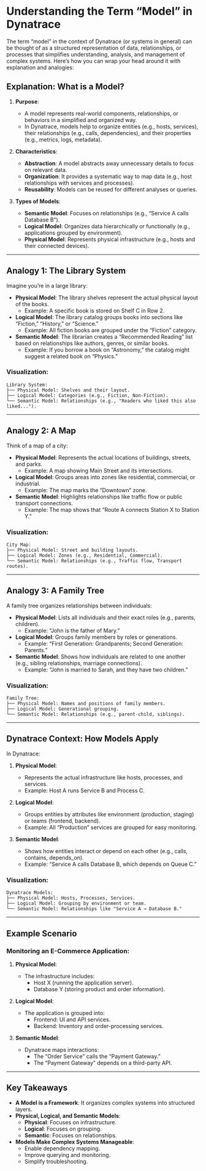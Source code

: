 
# Understanding the Term “Model” in Dynatrace

The term “model” in the context of Dynatrace (or systems in general) can be thought of as a structured representation of data, relationships, or processes that simplifies understanding, analysis, and management of complex systems. Here’s how you can wrap your head around it with explanation and analogies:

## Explanation: What is a Model?
1. **Purpose**:
   - A model represents real-world components, relationships, or behaviors in a simplified and organized way.
   - In Dynatrace, models help to organize entities (e.g., hosts, services), their relationships (e.g., calls, dependencies), and their properties (e.g., metrics, logs, metadata).

2. **Characteristics**:
   - **Abstraction**: A model abstracts away unnecessary details to focus on relevant data.
   - **Organization**: It provides a systematic way to map data (e.g., host relationships with services and processes).
   - **Reusability**: Models can be reused for different analyses or queries.

3. **Types of Models**:
   - **Semantic Model**: Focuses on relationships (e.g., “Service A calls Database B”).
   - **Logical Model**: Organizes data hierarchically or functionally (e.g., applications grouped by environment).
   - **Physical Model**: Represents physical infrastructure (e.g., hosts and their connected devices).

---

## Analogy 1: The Library System

Imagine you’re in a large library:
- **Physical Model**: The library shelves represent the actual physical layout of the books.
  - Example: A specific book is stored on Shelf C in Row 2.
- **Logical Model**: The library catalog groups books into sections like “Fiction,” “History,” or “Science.”
  - Example: All fiction books are grouped under the “Fiction” category.
- **Semantic Model**: The librarian creates a “Recommended Reading” list based on relationships like authors, genres, or similar books.
  - Example: If you borrow a book on “Astronomy,” the catalog might suggest a related book on “Physics.”

### Visualization:
```
Library System:
├── Physical Model: Shelves and their layout.
├── Logical Model: Categories (e.g., Fiction, Non-Fiction).
└── Semantic Model: Relationships (e.g., "Readers who liked this also liked...").
```

---

## Analogy 2: A Map

Think of a map of a city:
- **Physical Model**: Represents the actual locations of buildings, streets, and parks.
  - Example: A map showing Main Street and its intersections.
- **Logical Model**: Groups areas into zones like residential, commercial, or industrial.
  - Example: The map marks the “Downtown” zone.
- **Semantic Model**: Highlights relationships like traffic flow or public transport connections.
  - Example: The map shows that “Route A connects Station X to Station Y.”

### Visualization:
```
City Map:
├── Physical Model: Street and building layouts.
├── Logical Model: Zones (e.g., Residential, Commercial).
└── Semantic Model: Relationships (e.g., Traffic flow, Transport routes).
```

---

## Analogy 3: A Family Tree

A family tree organizes relationships between individuals:
- **Physical Model**: Lists all individuals and their exact roles (e.g., parents, children).
  - Example: “John is the father of Mary.”
- **Logical Model**: Groups family members by roles or generations.
  - Example: “First Generation: Grandparents; Second Generation: Parents.”
- **Semantic Model**: Shows how individuals are related to one another (e.g., sibling relationships, marriage connections).
  - Example: “John is married to Sarah, and they have two children.”

### Visualization:
```
Family Tree:
├── Physical Model: Names and positions of family members.
├── Logical Model: Generational grouping.
└── Semantic Model: Relationships (e.g., parent-child, siblings).
```

---

## Dynatrace Context: How Models Apply

In Dynatrace:
1. **Physical Model**:
   - Represents the actual infrastructure like hosts, processes, and services.
   - Example: Host A runs Service B and Process C.

2. **Logical Model**:
   - Groups entities by attributes like environment (production, staging) or teams (frontend, backend).
   - Example: All “Production” services are grouped for easy monitoring.

3. **Semantic Model**:
   - Shows how entities interact or depend on each other (e.g., calls, contains, depends_on).
   - Example: “Service A calls Database B, which depends on Queue C.”

### Visualization:
```
Dynatrace Models:
├── Physical Model: Hosts, Processes, Services.
├── Logical Model: Grouping by environment or team.
└── Semantic Model: Relationships like "Service A → Database B."
```

---

## Example Scenario

### Monitoring an E-Commerce Application:
1. **Physical Model**:
   - The infrastructure includes:
     - Host X (running the application server).
     - Database Y (storing product and order information).

2. **Logical Model**:
   - The application is grouped into:
     - Frontend: UI and API services.
     - Backend: Inventory and order-processing services.

3. **Semantic Model**:
   - Dynatrace maps interactions:
     - The “Order Service” calls the “Payment Gateway.”
     - The “Payment Gateway” depends on a third-party API.

---

## Key Takeaways
- **A Model is a Framework**: It organizes complex systems into structured layers.
- **Physical, Logical, and Semantic Models**:
  - **Physical**: Focuses on infrastructure.
  - **Logical**: Focuses on grouping.
  - **Semantic**: Focuses on relationships.
- **Models Make Complex Systems Manageable**:
  - Enable dependency mapping.
  - Improve querying and monitoring.
  - Simplify troubleshooting.
